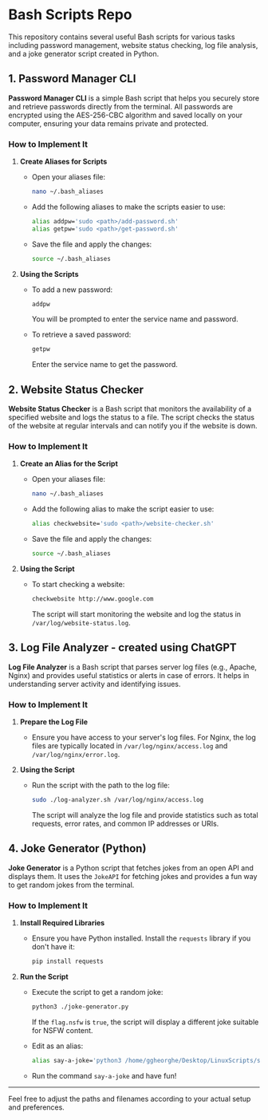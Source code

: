 # Bash Scripts Repo

This repository contains several useful Bash scripts for various tasks including password management, website status checking, log file analysis, and a joke generator script created in Python.

## 1. Password Manager CLI

**Password Manager CLI** is a simple Bash script that helps you securely store and retrieve passwords directly from the terminal. All passwords are encrypted using the AES-256-CBC algorithm and saved locally on your computer, ensuring your data remains private and protected.

### How to Implement It

1. **Create Aliases for Scripts**

   - Open your aliases file:

     ```bash
     nano ~/.bash_aliases
     ```

   - Add the following aliases to make the scripts easier to use:

     ```bash
     alias addpw='sudo <path>/add-password.sh'
     alias getpw='sudo <path>/get-password.sh'
     ```

   - Save the file and apply the changes:

     ```bash
     source ~/.bash_aliases
     ```

2. **Using the Scripts**

   - To add a new password:

     ```bash
     addpw
     ```

     You will be prompted to enter the service name and password.

   - To retrieve a saved password:

     ```bash
     getpw
     ```

     Enter the service name to get the password.

## 2. Website Status Checker

**Website Status Checker** is a Bash script that monitors the availability of a specified website and logs the status to a file. The script checks the status of the website at regular intervals and can notify you if the website is down.

### How to Implement It

1. **Create an Alias for the Script**

   - Open your aliases file:

     ```bash
     nano ~/.bash_aliases
     ```

   - Add the following alias to make the script easier to use:

     ```bash
     alias checkwebsite='sudo <path>/website-checker.sh'
     ```

   - Save the file and apply the changes:

     ```bash
     source ~/.bash_aliases
     ```

2. **Using the Script**

   - To start checking a website:

     ```bash
     checkwebsite http://www.google.com
     ```

     The script will start monitoring the website and log the status in `/var/log/website-status.log`.

## 3. Log File Analyzer - created using ChatGPT

**Log File Analyzer** is a Bash script that parses server log files (e.g., Apache, Nginx) and provides useful statistics or alerts in case of errors. It helps in understanding server activity and identifying issues.

### How to Implement It

1. **Prepare the Log File**

   - Ensure you have access to your server's log files. For Nginx, the log files are typically located in `/var/log/nginx/access.log` and `/var/log/nginx/error.log`.

2. **Using the Script**

   - Run the script with the path to the log file:

     ```bash
     sudo ./log-analyzer.sh /var/log/nginx/access.log
     ```

     The script will analyze the log file and provide statistics such as total requests, error rates, and common IP addresses or URIs.

## 4. Joke Generator (Python)

**Joke Generator** is a Python script that fetches jokes from an open API and displays them. It uses the `JokeAPI` for fetching jokes and provides a fun way to get random jokes from the terminal.

### How to Implement It

1. **Install Required Libraries**

   - Ensure you have Python installed. Install the `requests` library if you don't have it:

     ```bash
     pip install requests
     ```

2. **Run the Script**

   - Execute the script to get a random joke:

     ```bash
     python3 ./joke-generator.py
     ```

     If the `flag.nsfw` is `true`, the script will display a different joke suitable for NSFW content.

   - Edit as an alias:
     ```bash
     alias say-a-joke='python3 /home/ggheorghe/Desktop/LinuxScripts/scripts/python-script-joke-generator/joke-generator.py'
     ```
   - Run the command `say-a-joke` and have fun!

---

Feel free to adjust the paths and filenames according to your actual setup and preferences.
